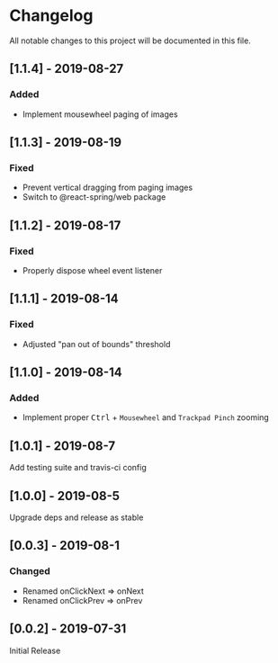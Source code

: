 # Changelog

All notable changes to this project will be documented in this file.

## [1.1.4] - 2019-08-27

### Added

- Implement mousewheel paging of images

## [1.1.3] - 2019-08-19

### Fixed

- Prevent vertical dragging from paging images
- Switch to @react-spring/web package

## [1.1.2] - 2019-08-17

### Fixed

- Properly dispose wheel event listener

## [1.1.1] - 2019-08-14

### Fixed

- Adjusted "pan out of bounds" threshold

## [1.1.0] - 2019-08-14

### Added

- Implement proper <kbd>Ctrl</kbd> + `Mousewheel` and `Trackpad Pinch` zooming

## [1.0.1] - 2019-08-7

Add testing suite and travis-ci config

## [1.0.0] - 2019-08-5

Upgrade deps and release as stable

## [0.0.3] - 2019-08-1

### Changed

- Renamed onClickNext => onNext
- Renamed onClickPrev => onPrev

## [0.0.2] - 2019-07-31

Initial Release
